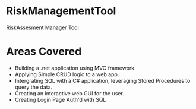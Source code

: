 # RiskManagementTool
 RiskAssesment Manager Tool

# Areas Covered
- Building a .net application using MVC framework.
- Applying Simple CRUD logic to a web app. 
- Intergrating SQL with a C# application, leveraging Stored Procedures to query the data.
- Creating an interactive web GUI for the user.
- Creating Login Page Auth'd with SQL


